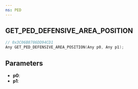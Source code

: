 ```yaml
---
ns: PED
---
```

## GET_PED_DEFENSIVE_AREA_POSITION

```c
// 0x3C06B8786DD94CD1
Any GET_PED_DEFENSIVE_AREA_POSITION(Any p0, Any p1);
```

## Parameters
* **p0**:
* **p1**:
